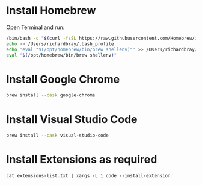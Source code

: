 # Install Homebrew

Open Terminal and run:

```bash
/bin/bash -c "$(curl -fsSL https://raw.githubusercontent.com/Homebrew/install/HEAD/install.sh)"
echo >> /Users/richardbray/.bash_profile
echo 'eval "$(/opt/homebrew/bin/brew shellenv)"' >> /Users/richardbray/.bash_profile
eval "$(/opt/homebrew/bin/brew shellenv)"
```

# Install Google Chrome

```bash
brew install --cask google-chrome
```

# Install Visual Studio Code

```bash
brew install --cask visual-studio-code
```

# Install Extensions as required

```
cat extensions-list.txt | xargs -L 1 code --install-extension
```

